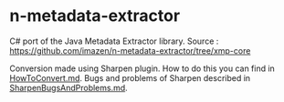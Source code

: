 n-metadata-extractor
====================

C# port of the Java Metadata Extractor library. Source : https://github.com/imazen/n-metadata-extractor/tree/xmp-core

Conversion made using Sharpen plugin. How to do this you can find in [HowToConvert.md](HowToConvert.md). Bugs and problems of Sharpen described in [SharpenBugsAndProblems.md](SharpenBugsAndProblems.md).